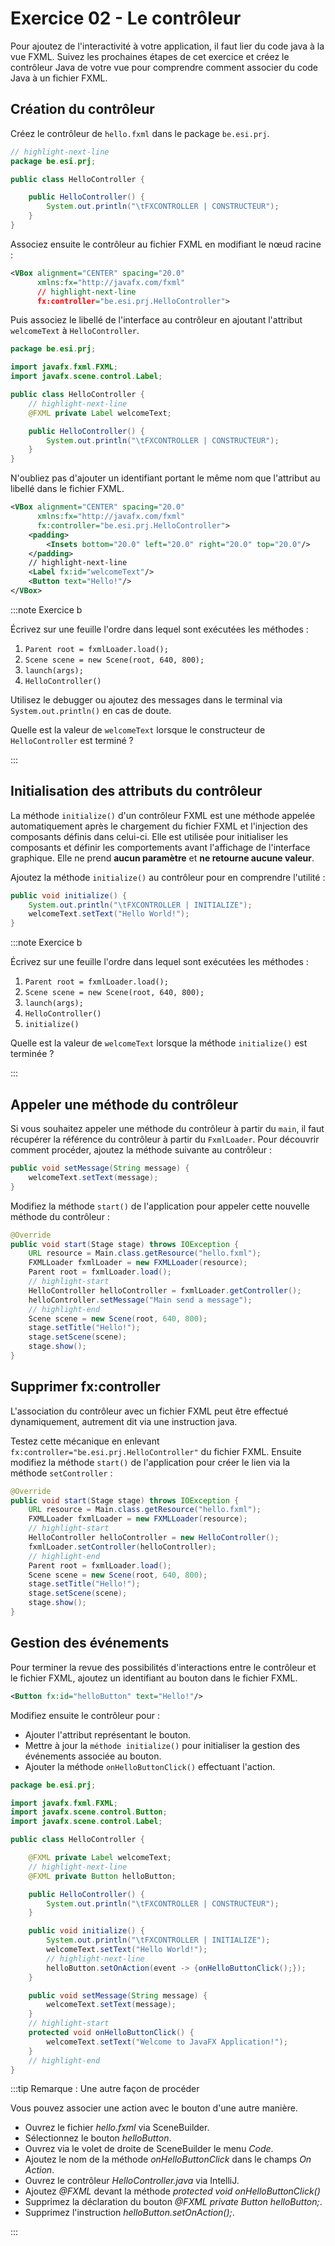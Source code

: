 # Exercice 02 - Le contrôleur

Pour ajoutez de l'interactivité à votre application, il faut lier du code
java à la vue FXML. Suivez les prochaines étapes de cet
exercice et créez le contrôleur Java de votre vue pour comprendre comment
associer du code Java à un fichier FXML.

## Création du contrôleur

Créez le contrôleur de `hello.fxml` dans le package `be.esi.prj`.

```java showLineNumbers title="HelloController.java"
// highlight-next-line
package be.esi.prj;

public class HelloController {

    public HelloController() {
        System.out.println("\tFXCONTROLLER | CONSTRUCTEUR");
    }
}
```

Associez ensuite le contrôleur au fichier FXML en modifiant le nœud racine :

```xml showLineNumbers title="hello.fxml"
<VBox alignment="CENTER" spacing="20.0"
      xmlns:fx="http://javafx.com/fxml"
      // highlight-next-line
      fx:controller="be.esi.prj.HelloController">
```

Puis associez le libellé de l'interface au contrôleur en ajoutant
l'attribut `welcomeText` à `HelloController`.

```java showLineNumbers title="HelloController.java"
package be.esi.prj;

import javafx.fxml.FXML;
import javafx.scene.control.Label;

public class HelloController {
    // highlight-next-line
    @FXML private Label welcomeText;

    public HelloController() {
        System.out.println("\tFXCONTROLLER | CONSTRUCTEUR");
    }
}
```

N'oubliez pas d'ajouter un identifiant portant le même nom que l'attribut
au libellé dans le fichier FXML.

```xml showLineNumbers
<VBox alignment="CENTER" spacing="20.0"
      xmlns:fx="http://javafx.com/fxml"
      fx:controller="be.esi.prj.HelloController">
    <padding>
        <Insets bottom="20.0" left="20.0" right="20.0" top="20.0"/>
    </padding>
    // highlight-next-line
    <Label fx:id="welcomeText"/>
    <Button text="Hello!"/>
</VBox>
```

:::note Exercice b

Écrivez sur une feuille l'ordre dans lequel sont exécutées les méthodes : 

1. `Parent root = fxmlLoader.load();`
1. `Scene scene = new Scene(root, 640, 800);`
1. `launch(args);`
1. `HelloController()`

Utilisez le debugger ou ajoutez des messages dans le terminal
via `System.out.println()` en cas de doute.

Quelle est la valeur de `welcomeText` lorsque le constructeur
de `HelloController` est terminé ?

:::

## Initialisation des attributs du contrôleur

La méthode `initialize()` d'un contrôleur FXML est une méthode appelée automatiquement 
après le chargement du fichier FXML et l'injection des composants définis dans celui-ci.
Elle est utilisée pour initialiser les composants et définir les comportements avant 
l'affichage de l'interface graphique. Elle ne prend **aucun paramètre** et **ne retourne aucune valeur**.

Ajoutez la méthode `initialize()` au contrôleur pour en comprendre l'utilité : 

```java showLineNumbers title="HelloController.java"
public void initialize() {
    System.out.println("\tFXCONTROLLER | INITIALIZE");
    welcomeText.setText("Hello World!");
}
```

:::note Exercice b

Écrivez sur une feuille l'ordre dans lequel sont exécutées les méthodes : 

1. `Parent root = fxmlLoader.load();`
1. `Scene scene = new Scene(root, 640, 800);`
1. `launch(args);`
1. `HelloController()`
1. `initialize()`

Quelle est la valeur de `welcomeText` lorsque la méthode 
`initialize()` est terminée ?

:::

## Appeler une méthode du contrôleur

Si vous souhaitez appeler une méthode du contrôleur à partir du `main`,
il faut récupérer la référence du contrôleur à partir du `FxmlLoader`.
Pour découvrir comment procéder, ajoutez la méthode suivante au contrôleur : 

```java showLineNumbers title="HelloController.java"
public void setMessage(String message) {
    welcomeText.setText(message);
}
```

Modifiez la méthode `start()` de l'application pour
appeler cette nouvelle méthode du contrôleur : 

```java showLineNumbers title="Main.java"
@Override
public void start(Stage stage) throws IOException {
    URL resource = Main.class.getResource("hello.fxml");
    FXMLLoader fxmlLoader = new FXMLLoader(resource);
    Parent root = fxmlLoader.load();
    // highlight-start
    HelloController helloController = fxmlLoader.getController();
    helloController.setMessage("Main send a message");
    // highlight-end
    Scene scene = new Scene(root, 640, 800);
    stage.setTitle("Hello!");
    stage.setScene(scene);
    stage.show();
}
```

## Supprimer fx:controller

L'association du contrôleur avec un fichier FXML peut être
effectué dynamiquement, autrement dit via une instruction java.

Testez cette mécanique en enlevant `fx:controller="be.esi.prj.HelloController"` 
du fichier FXML. 
Ensuite modifiez la méthode `start()` de l'application pour
créer le lien via la méthode `setController` : 

```java showLineNumbers
@Override
public void start(Stage stage) throws IOException {
    URL resource = Main.class.getResource("hello.fxml");
    FXMLLoader fxmlLoader = new FXMLLoader(resource);
    // highlight-start
    HelloController helloController = new HelloController();
    fxmlLoader.setController(helloController);
    // highlight-end
    Parent root = fxmlLoader.load();
    Scene scene = new Scene(root, 640, 800);
    stage.setTitle("Hello!");
    stage.setScene(scene);
    stage.show();
}
```

## Gestion des événements

Pour terminer la revue des possibilités d'interactions entre
le contrôleur et le fichier FXML, ajoutez un identifiant au bouton 
dans le fichier FXML.

```xml showLineNumbers title="hello.fxml"
<Button fx:id="helloButton" text="Hello!"/>
```

Modifiez ensuite le contrôleur pour :  
- Ajouter l'attribut représentant le bouton.
- Mettre à jour la `méthode initialize()` pour initialiser 
la gestion des événements associée au bouton.
- Ajouter la méthode `onHelloButtonClick()` effectuant l'action.


```java showLineNumbers title="HelloController.java"
package be.esi.prj;

import javafx.fxml.FXML;
import javafx.scene.control.Button;
import javafx.scene.control.Label;

public class HelloController {

    @FXML private Label welcomeText;
    // highlight-next-line
    @FXML private Button helloButton;

    public HelloController() {
        System.out.println("\tFXCONTROLLER | CONSTRUCTEUR");
    }

    public void initialize() {
        System.out.println("\tFXCONTROLLER | INITIALIZE");
        welcomeText.setText("Hello World!");
        // highlight-next-line
        helloButton.setOnAction(event -> {onHelloButtonClick();});
    }

    public void setMessage(String message) {
        welcomeText.setText(message);
    }
    // highlight-start
    protected void onHelloButtonClick() {
        welcomeText.setText("Welcome to JavaFX Application!");
    }
    // highlight-end
}
```

:::tip Remarque : Une autre façon de procéder

Vous pouvez associer une action avec le bouton d'une autre manière.

- Ouvrez le fichier *hello.fxml* via SceneBuilder.
- Sélectionnez le bouton *helloButton*.
- Ouvrez via le volet de droite de SceneBuilder le menu *Code*.
- Ajoutez le nom de la méthode *onHelloButtonClick* dans le champs *On Action*.
- Ouvrez le contrôleur *HelloController.java* via IntelliJ.
- Ajoutez *@FXML* devant la méthode *protected void onHelloButtonClick()*
- Supprimez la déclaration du bouton *@FXML private Button helloButton;*.
- Supprimez l'instruction *helloButton.setOnAction();*.

:::



